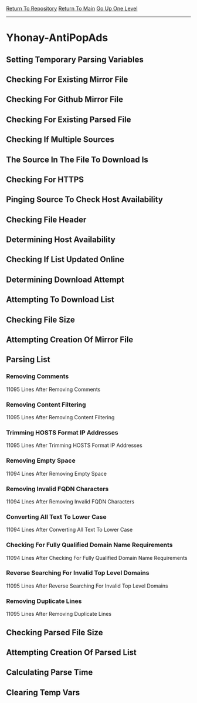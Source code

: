 [Return To Repository](https://github.com/deathbybandaid/piholeparser/)
[Return To Main](https://github.com/deathbybandaid/piholeparser/blob/master/RecentRunLogs/Mainlog.md)
[Go Up One Level](https://github.com/deathbybandaid/piholeparser/blob/master/RecentRunLogs/TopLevelScripts/30-Processing-External-Blacklists.md)
____________________________________
# Yhonay-AntiPopAds
## Setting Temporary Parsing Variables
## Checking For Existing Mirror File
## Checking For Github Mirror File
## Checking For Existing Parsed File
## Checking If Multiple Sources
## The Source In The File To Download Is
## Checking For HTTPS
## Pinging Source To Check Host Availability
## Checking File Header
## Determining Host Availability
## Checking If List Updated Online
## Determining Download Attempt
## Attempting To Download List
## Checking File Size
## Attempting Creation Of Mirror File
## Parsing List
### Removing Comments
11095 Lines After Removing Comments
### Removing Content Filtering
11095 Lines After Removing Content Filtering
### Trimming HOSTS Format IP Addresses
11095 Lines After Trimming HOSTS Format IP Addresses
### Removing Empty Space
11094 Lines After Removing Empty Space
### Removing Invalid FQDN Characters
11094 Lines After Removing Invalid FQDN Characters
### Converting All Text To Lower Case
11094 Lines After Converting All Text To Lower Case
### Checking For Fully Qualified Domain Name Requirements
11094 Lines After Checking For Fully Qualified Domain Name Requirements
### Reverse Searching For Invalid Top Level Domains
11095 Lines After Reverse Searching For Invalid Top Level Domains
### Removing Duplicate Lines
11095 Lines After Removing Duplicate Lines
## Checking Parsed File Size
## Attempting Creation Of Parsed List
## Calculating Parse Time
## Clearing Temp Vars

